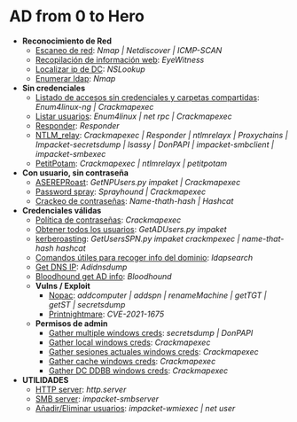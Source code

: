 # **AD from 0 to Hero**
  
- **Reconocimiento de Red**
  - [Escaneo de red](no_credentials/scan_network/): _Nmap | Netdiscover | ICMP-SCAN_
  - [Recopilación de información web](no_credentials/scan_network/): _EyeWitness_
  - [Localizar ip de DC](no_credentials/find_dc_ip/): _NSLookup_
  - [Enumerar ldap](no_credentials/enumerate_ldap/): _Nmap_
- **Sin credenciales**
  - [Listado de accesos sin credenciales y carpetas compartidas](no_credentials/list_guest_access_on_smb_share/): _Enum4linux-ng | Crackmapexec_
  - [Listar usuarios](no_credentials/find_user_list/): _Enum4linux | net rpc | Crackmapexec_
  - [Responder](no_credentials/responder/): _Responder_
  - [NTLM_relay](no_credentials/NTLM_relay/): _Crackmapexec | Responder | ntlmrelayx | Proxychains | Impacket-secretsdump | lsassy | DonPAPI | impacket-smbclient | impacket-smbexec_
  - [PetitPotam](no_credentials/petitpotam/): _Crackmapexec | ntlmrelayx | petitpotam_
- **Con usuario, sin contraseña**
  - [ASEREPRoast](user_but_no_credentials/ASREPRoast/): _GetNPUsers.py impaket | Crackmapexec_
  - [Password spray](user_but_no_credentials/password_spray/): _Sprayhound | Crackmapexec_
  - [Crackeo de contraseñas](user_but_no_credentials/crack_passwords/): _Name-thath-hash | Hashcat_
- **Credenciales válidas**
  - [Política de contraseñas](valid_credentials/pass_pol/): _Crackmapexec_
  - [Obtener todos los usuarios](valid_credentials/get_all_users/): _GetADUsers.py impaket_
  - [kerberoasting](valid_credentials/kerberoasting/): _GetUsersSPN.py impaket crackmpexec | name-that-hash hashcat_
  - [Comandos útiles para recoger info del dominio](valid_credentials/useful_domain_info/): _ldapsearch_
  - [Get DNS IP](valid_credentials/get_dns/): _Adidnsdump_
  - [Bloodhound get AD info](valid_credentials/bloodhound/): _Bloodhound_
  - **Vulns / Exploit**
    - [Nopac](valid_credentials/nopac/): _addcomputer | addspn | renameMachine | getTGT | getST | secretsdump_
    - [Printnightmare](valid_credentials/printnightmare/): _CVE-2021-1675_
  - **Permisos de admin**
    - [Gather multiple windows creds](valid_credentials/get_windows_creds/readme.md#MULTIPLES-CREDS): _secretsdump | DonPAPI_
    - [Gather local windows creds](valid_credentials/get_windows_creds/readme.md#SAM): _Crackmapexec_
    - [Gather sesiones actuales windows creds](valid_credentials/get_windows_creds/readme.md#LSASS): _Crackmapexec_
    - [Gather cache windows creds](valid_credentials/get_windows_creds/readme.md#LSA): _Crackmapexec_
    - [Gather DC DDBB windows creds](valid_credentials/get_windows_creds/readme.md#NTDS): _Crackmapexec_
- **UTILIDADES**
  - [HTTP server](utilities/Enable_servers_to_share_load_or_upload_content/): _http.server_
  - [SMB server](utilities/Enable_servers_to_share_load_or_upload_content/): _impacket-smbserver_
  - [Añadir/Eliminar usuarios](utilities/add_remove_users): _impacket-wmiexec | net user_
